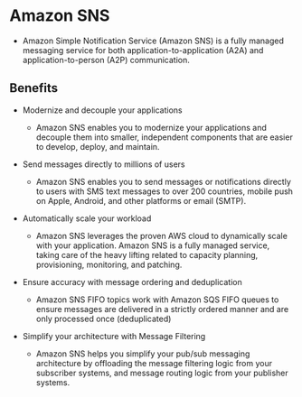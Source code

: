 # Amazon SNS

- Amazon Simple Notification Service (Amazon SNS) is a fully managed messaging service for both application-to-application (A2A) and application-to-person (A2P) communication.

## Benefits

- Modernize and decouple your applications
  - Amazon SNS enables you to modernize your applications and decouple them into smaller, independent components that are easier to develop, deploy, and maintain.

- Send messages directly to millions of users
  - Amazon SNS enables you to send messages or notifications directly to users with SMS text messages to over 200 countries, mobile push on Apple, Android, and other platforms or email (SMTP).

- Automatically scale your workload
  - Amazon SNS leverages the proven AWS cloud to dynamically scale with your application. Amazon SNS is a fully managed service, taking care of the heavy lifting related to capacity planning, provisioning, monitoring, and patching.

- Ensure accuracy with message ordering and deduplication
  - Amazon SNS FIFO topics work with Amazon SQS FIFO queues to ensure messages are delivered in a strictly ordered manner and are only processed once (deduplicated)

- Simplify your architecture with Message Filtering
  - Amazon SNS helps you simplify your pub/sub messaging architecture by offloading the message filtering logic from your subscriber systems, and message routing logic from your publisher systems. 


